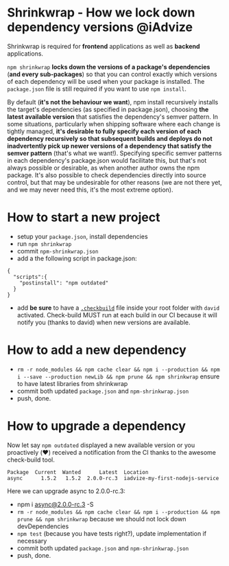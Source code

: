 Shrinkwrap - How we lock down dependency versions @iAdvize
==========================================================

Shrinkwrap is required for **frontend** applications as well as **backend** applications.

`npm shrinkwrap` **locks down the versions of a package's dependencies** (**and every sub-packages**) so that you can control exactly which versions of each dependency will be used when your package is installed. The `package.json` file is still required if you want to use `npm install`.

By default (**it's not the behaviour we want**), npm install recursively installs the target's dependencies (as specified in package.json), choosing **the latest available version** that satisfies the dependency's semver pattern. In some situations, particularly when shipping software where each change is tightly managed, **it's desirable to fully specify each version of each dependency recursively so that subsequent builds and deploys do not inadvertently pick up newer versions of a dependency that satisfy the semver pattern** (that's what we want!). Specifying specific semver patterns in each dependency's package.json would facilitate this, but that's not always possible or desirable, as when another author owns the npm package. It's also possible to check dependencies directly into source control, but that may be undesirable for other reasons (we are not there yet, and we may never need this, it's the most extreme option).


# How to start a new project

- setup your `package.json`, install dependencies
- run `npm shrinkwrap`
- commit `npm-shrinkwrap.json`
- add a the following script in package.json:

```
{
  "scripts":{
    "postinstall": "npm outdated"
  }
}
```

- add **be sure** to have a [`.checkbuild`](https://github.com/iadvize/my-first-nodejs-service/blob/master/.checkbuild) file inside your root folder with `david` activated. Check-build MUST run at each build in our CI because it will notify you (thanks to david) when new versions are available.


# How to add a new dependency

- `rm -r node_modules && npm cache clear && npm i --production && npm i --save --production newLib && npm prune && npm shrinkwrap` ensure to have latest libraries from shrinkwrap
- commit both updated `package.json` and `npm-shrinkwrap.json`
- push, done.

# How to upgrade a dependency

Now let say `npm outdated` displayed a new available version or you proactively (:heart:) received a notification from the CI thanks to the awesome check-build tool.

```
Package  Current  Wanted      Latest  Location
async      1.5.2   1.5.2  2.0.0-rc.3  iadvize-my-first-nodejs-service
```

Here we can upgrade async to 2.0.0-rc.3:

- npm i async@2.0.0-rc.3 -S
- `rm -r node_modules && npm cache clear && npm i --production && npm prune && npm shrinkwrap` because we should not lock down devDependencies
- `npm test` (because you have tests right?), update implementation if necessary
- commit both updated `package.json` and `npm-shrinkwrap.json`
- push, done.
